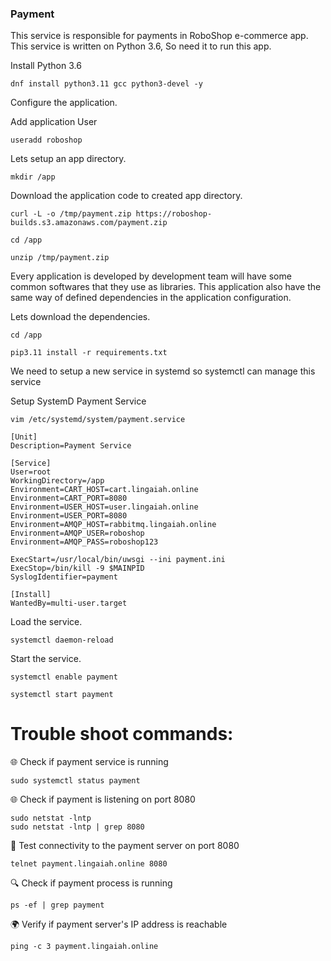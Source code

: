 ### Payment

This service is responsible for payments in RoboShop e-commerce app. This service is written on Python 3.6, So need it to run this app.

Install Python 3.6

```
dnf install python3.11 gcc python3-devel -y
```

Configure the application.

Add application User

```
useradd roboshop
```

Lets setup an app directory.

```
mkdir /app 
```

Download the application code to created app directory.

```
curl -L -o /tmp/payment.zip https://roboshop-builds.s3.amazonaws.com/payment.zip
```

```
cd /app 
```

```
unzip /tmp/payment.zip
```

Every application is developed by development team will have some common softwares that they use as libraries. This application also have the same way of defined dependencies in the application configuration.

Lets download the dependencies.

```
cd /app 
```

```
pip3.11 install -r requirements.txt
```

We need to setup a new service in systemd so systemctl can manage this service

Setup SystemD Payment Service

```
vim /etc/systemd/system/payment.service
```

```
[Unit]
Description=Payment Service

[Service]
User=root
WorkingDirectory=/app
Environment=CART_HOST=cart.lingaiah.online
Environment=CART_PORT=8080
Environment=USER_HOST=user.lingaiah.online
Environment=USER_PORT=8080
Environment=AMQP_HOST=rabbitmq.lingaiah.online
Environment=AMQP_USER=roboshop
Environment=AMQP_PASS=roboshop123

ExecStart=/usr/local/bin/uwsgi --ini payment.ini
ExecStop=/bin/kill -9 $MAINPID
SyslogIdentifier=payment

[Install]
WantedBy=multi-user.target
```

Load the service.

```
systemctl daemon-reload
```

Start the service.

```
systemctl enable payment 
```

```
systemctl start payment
```

# Trouble shoot commands:
🌐 Check if payment  service is running
```
sudo systemctl status payment 

```

🌐 Check if payment  is listening on port 8080
```
sudo netstat -lntp
sudo netstat -lntp | grep 8080
```

📡 Test connectivity to the payment  server on port 8080
```
telnet payment.lingaiah.online 8080
```

🔍 Check if payment  process is running
```
ps -ef | grep payment 
```


🌍 Verify if payment server's IP address is reachable
```
ping -c 3 payment.lingaiah.online

````